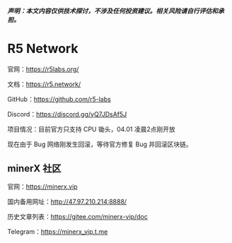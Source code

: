 

##### **声明**：本文内容仅供技术探讨，不涉及任何投资建议。相关风险请自行评估和承担。



# R5 Network

官网：https://r5labs.org/

文档：https://r5.network/

GitHub：https://github.com/r5-labs

Discord：https://discord.gg/yQ7JDsAf5J

项目情况：目前官方只支持 CPU 锄头，04.01 凌晨2点刚开放

现在由于 Bug 网络刚发生回滚，等待官方修复 Bug 并回滚区块链。



## minerX 社区

官网：https://minerx.vip

国内备用网址：http://47.97.210.214:8888/

历史文章列表：https://gitee.com/minerx-vip/doc

Telegram：https://minerx_vip.t.me

